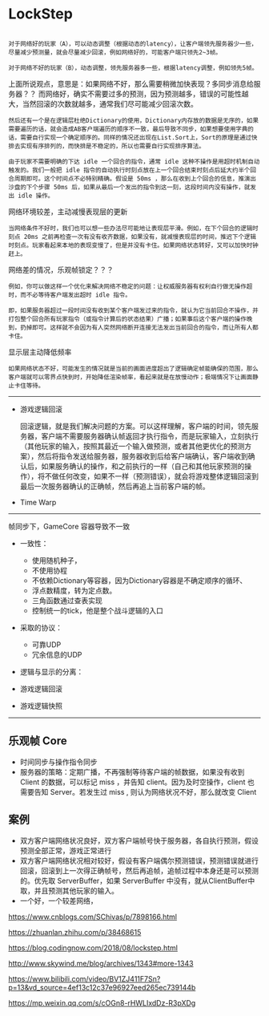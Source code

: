 


# LockStep



```

对于网络好的玩家（A），可以动态调整（根据动态的latency），让客户端领先服务器少一些，尽量减少预测量，就会尽量减少回滚，例如网络好的，可能客户端只领先2~3帧。

对于网络不好的玩家（B），动态调整，领先服务器多一些，根据latency调整，例如领先5帧。

```

上面所说观点，意思是：如果网络不好，那么需要稍微加快表现？多同步消息给服务器？？
而网络好，确实不需要过多的预测，因为预测越多，错误的可能性越大，当然回滚的次数就越多，通常我们尽可能减少回滚次数。


```
然后还有一个是在逻辑层杜绝Dictionary的使用，Dictionary内存放的数据是无序的，如果需要遍历的话，就会造成AB客户端遍历的顺序不一致，最后导致不同步，如果想要使用字典的话，需要自行实现一个确定顺序的。同样的情况还出现在List.Sort上，Sort的原理是通过快排去实现有序排列的，而快排是不稳定的，所以也需要自行实现排序算法。

```




```
由于玩家不需要明确的下达 idle 一个回合的指令，通常 idle 这种不操作是用超时机制自动触发的。我们一般把 idle 指令的自动执行时刻点放在上一个回合结束时刻点后延大约半个回合周期即可。这个时间点不必特别精确。假设是 50ms ，那么在收到上个回合的信息，推演出沙盘的下个步骤 50ms 后，如果从最后一个发出的指令到这一刻，这段时间内没有操作，就发出 idle 操作。

```




网络环境较差，主动减慢表现层的更新
```
当网络条件不好时，我们也可以想一些办法尽可能地让表现层平滑。例如，在下个回合的逻辑时刻点 20ms 之前再检查一次有没有收齐数据，如果没有，就减慢表现层的时间，推迟下个逻辑时刻点。玩家看起来本地的表现变慢了，但是并没有卡住。如果网络状态转好，又可以加快时钟赶上。

```



网络差的情况，乐观帧锁定？？？

```
例如，你可以做这样一个优化来解决网络不稳定的问题：让权威服务器有权利自行做无操作超时，而不必等待客户端发出超时 idle 指令。

即，如果服务器超过一段时间没有收到某个客户端发过来的指令，就认为它当前回合不操作，并打包整个回合所有玩家指令（或指令计算后的状态结果）广播；如果事后这个客户端的操作晚到，扔掉即可。这样就不会因为有人突然网络断开连接无法发出当前回合的指令，而让所有人都卡住。

```


显示层主动降低频率

```
如果网络状态不好，可能发生的情况就是当前的画面进度超出了逻辑确定帧能确保的范围，那么客户端就可以零界点快到时，开始降低渲染帧率，看起来就是在放慢动作；极端情况下让画面静止卡住等待。
```


---




- 游戏逻辑回滚

    回滚逻辑，就是我们解决问题的方案。可以这样理解，客户端的时间，领先服务器，客户端不需要服务器确认帧返回才执行指令，而是玩家输入，立刻执行（其他玩家的输入，按照其最近一个输入做预测，或者其他更优化的预测方案），然后将指令发送给服务器，服务器收到后给客户端确认，客户端收到确认后，如果服务确认的操作，和之前执行的一样（自己和其他玩家预测的操作），将不做任何改变，如果不一样（预测错误），就会将游戏整体逻辑回滚到最后一次服务器确认的正确帧，然后再追上当前客户端的帧。











- Time Warp
















---


帧同步下，GameCore 容器导致不一致


- 一致性：
  - 使用随机种子，
  - 不使用协程
  - 不依赖Dictionary等容器，因为Dictionary容器是不确定顺序的循环、
  - 浮点数精度，转为定点数。
  - 三角函数通过查表实现
  - 控制统一的tick，他是整个战斗逻辑的入口
- 采取的协议：
  - 可靠UDP
  - 冗余信息的UDP
- 逻辑与显示的分离：
  
- 游戏逻辑回滚
- 游戏逻辑快照





---

## 乐观帧 Core

- 时间同步与操作指令同步
- 服务器的策略：定期广播，不再强制等待客户端的帧数据，如果没有收到Client 的数据，可以标记 miss ，并告知 client。因为及时空操作，client 也需要告知 Server。若发生过 miss , 则认为网络状况不好，那么就改变 Client 



## 案例

- 双方客户端网络状况良好，双方客户端帧号快于服务器，各自执行预测，假设预测全部正常，游戏正常进行
- 双方客户端网络状况相对较好，假设有客户端偶尔预测错误，预测错误就进行回滚，回滚到上一次得正确帧号，然后再追帧，追帧过程中本身还是可以预测的。优先取 ServerBuffer，如果 ServerBuffer 中没有，就从ClientBuffer中取，并且预测其他玩家的输入。
- 一个好，一个较差网络，




















<https://www.cnblogs.com/SChivas/p/7898166.html>

<https://zhuanlan.zhihu.com/p/38468615>

<https://blog.codingnow.com/2018/08/lockstep.html>

<http://www.skywind.me/blog/archives/1343#more-1343>

<https://www.bilibili.com/video/BV1ZJ411F7Sn?p=13&vd_source=4ef13c12c37e96927eed265ec739144b>


<https://mp.weixin.qq.com/s/cOGn8-rHWLIxdDz-R3pXDg>